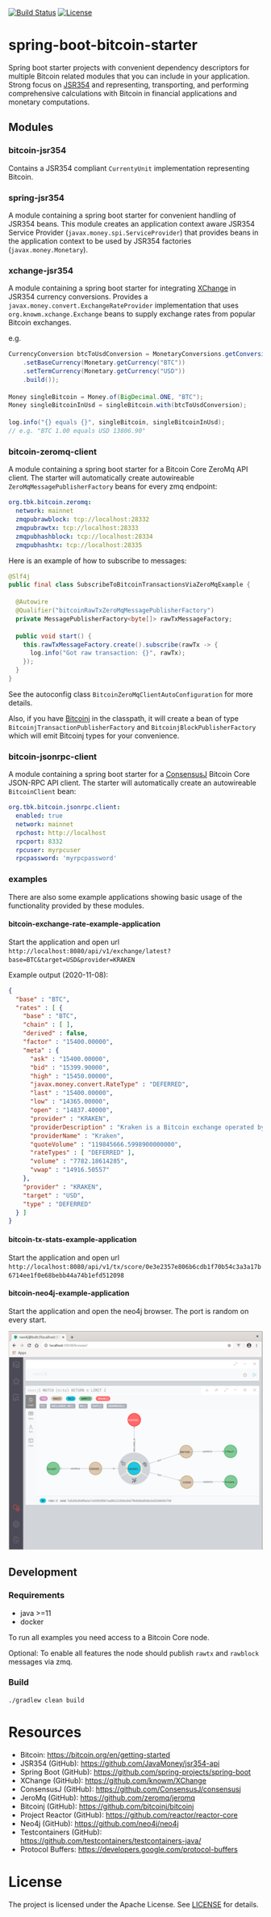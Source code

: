 [![Build Status](https://www.travis-ci.org/theborakompanioni/spring-boot-bitcoin-starter.svg?branch=master)](https://www.travis-ci.org/theborakompanioni/spring-boot-bitcoin-starter)
[![License](https://img.shields.io/github/license/theborakompanioni/spring-boot-bitcoin-starter.svg?maxAge=2592000)](https://github.com/theborakompanioni/spring-boot-bitcoin-starter/blob/master/LICENSE)

spring-boot-bitcoin-starter
===

Spring boot starter projects with convenient dependency descriptors for multiple Bitcoin related modules that you can 
include in your application. Strong focus on [JSR354](https://github.com/JavaMoney/jsr354-api) and representing, 
transporting, and performing comprehensive calculations with Bitcoin in financial applications and monetary computations.

## Modules
### bitcoin-jsr354
Contains a JSR354 compliant `CurrentyUnit` implementation representing Bitcoin.

### spring-jsr354
A module containing a spring boot starter for convenient handling of JSR354 beans.
This module creates an application context aware JSR354 Service Provider (`javax.money.spi.ServiceProvider`)
that provides beans in the application context to be used by JSR354 factories (`javax.money.Monetary`).

### xchange-jsr354
A module containing a spring boot starter for integrating [XChange]( https://github.com/knowm/XChange)
in JSR354 currency conversions. Provides a
`javax.money.convert.ExchangeRateProvider` implementation that uses `org.knowm.xchange.Exchange` beans
to supply exchange rates from popular Bitcoin exchanges.

e.g.
```java
CurrencyConversion btcToUsdConversion = MonetaryConversions.getConversion(ConversionQueryBuilder.of()
    .setBaseCurrency(Monetary.getCurrency("BTC"))
    .setTermCurrency(Monetary.getCurrency("USD"))
    .build());

Money singleBitcoin = Money.of(BigDecimal.ONE, "BTC");
Money singleBitcoinInUsd = singleBitcoin.with(btcToUsdConversion);

log.info("{} equals {}", singleBitcoin, singleBitcoinInUsd);
// e.g. "BTC 1.00 equals USD 13806.90"
```

### bitcoin-zeromq-client
A module containing a spring boot starter for a Bitcoin Core ZeroMq API client.
The starter will automatically create autowireable `ZeroMqMessagePublisherFactory` beans
for every zmq endpoint:

```yaml
org.tbk.bitcoin.zeromq:
  network: mainnet
  zmqpubrawblock: tcp://localhost:28332
  zmqpubrawtx: tcp://localhost:28333
  zmqpubhashblock: tcp://localhost:28334
  zmqpubhashtx: tcp://localhost:28335
```

Here is an example of how to subscribe to messages:
```java
@Slf4j
public final class SubscribeToBitcoinTransactionsViaZeroMqExample {

  @Autowire
  @Qualifier("bitcoinRawTxZeroMqMessagePublisherFactory")
  private MessagePublisherFactory<byte[]> rawTxMessageFactory;

  public void start() {
    this.rawTxMessageFactory.create().subscribe(rawTx -> {
      log.info("Got raw transaction: {}", rawTx);
    });
  }
}
```

See the autoconfig class `BitcoinZeroMqClientAutoConfiguration` for more details.

Also, if you have [Bitcoinj](https://github.com/bitcoinj/bitcoinj) in the classpath, it will create a bean
of type `BitcoinjTransactionPublisherFactory` and `BitcoinjBlockPublisherFactory` which will emit Bitcoinj types for your convenience.


### bitcoin-jsonrpc-client
A module containing a spring boot starter for a [ConsensusJ](https://github.com/ConsensusJ/consensusj) Bitcoin Core JSON-RPC API client.
The starter will automatically create an autowireable `BitcoinClient` bean:

```yaml
org.tbk.bitcoin.jsonrpc.client:
  enabled: true
  network: mainnet
  rpchost: http://localhost
  rpcport: 8332
  rpcuser: myrpcuser
  rpcpassword: 'myrpcpassword'
```


### examples
There are also some example applications showing basic usage of the functionality provided by these modules.

#### bitcoin-exchange-rate-example-application
Start the application and open url `http://localhost:8080/api/v1/exchange/latest?base=BTC&target=USD&provider=KRAKEN`

Example output (2020-11-08):
```json
{
  "base" : "BTC",
  "rates" : [ {
    "base" : "BTC",
    "chain" : [ ],
    "derived" : false,
    "factor" : "15400.00000",
    "meta" : {
      "ask" : "15400.00000",
      "bid" : "15399.90000",
      "high" : "15450.00000",
      "javax.money.convert.RateType" : "DEFERRED",
      "last" : "15400.00000",
      "low" : "14365.00000",
      "open" : "14837.40000",
      "provider" : "KRAKEN",
      "providerDescription" : "Kraken is a Bitcoin exchange operated by Payward, Inc.",
      "providerName" : "Kraken",
      "quoteVolume" : "119845666.5998900000000",
      "rateTypes" : [ "DEFERRED" ],
      "volume" : "7782.18614285",
      "vwap" : "14916.50557"
    },
    "provider" : "KRAKEN",
    "target" : "USD",
    "type" : "DEFERRED"
  } ]
}
```

#### bitcoin-tx-stats-example-application
Start the application and open url `http://localhost:8080/api/v1/tx/score/0e3e2357e806b6cdb1f70b54c3a3a17b6714ee1f0e68bebb44a74b1efd512098`

#### bitcoin-neo4j-example-application
Start the application and open the neo4j browser.
The port is random on every start.

![Bitcoin Neo4j Example Application Screenshot](examples/bitcoin-neo4j-example-application/src/main/resources/static/screenshots/screenshot_neo4j_example.png)

## Development
### Requirements
- java >=11
- docker

To run all examples you need access to a Bitcoin Core node.

Optional: To enable all features the node should publish `rawtx` and `rawblock` messages via zmq.
  
### Build
```
./gradlew clean build
```

# Resources
- Bitcoin: https://bitcoin.org/en/getting-started
- JSR354 (GitHub): https://github.com/JavaMoney/jsr354-api
- Spring Boot (GitHub): https://github.com/spring-projects/spring-boot
- XChange (GitHub): https://github.com/knowm/XChange
- ConsensusJ (GitHub): https://github.com/ConsensusJ/consensusj
- JeroMq (GitHub): https://github.com/zeromq/jeromq
- Bitcoinj (GitHub): https://github.com/bitcoinj/bitcoinj
- Project Reactor (GitHub): https://github.com/reactor/reactor-core
- Neo4j (GitHub): https://github.com/neo4j/neo4j
- Testcontainers (GitHub): https://github.com/testcontainers/testcontainers-java/
- Protocol Buffers: https://developers.google.com/protocol-buffers

# License
The project is licensed under the Apache License. See [LICENSE](LICENSE) for details.
